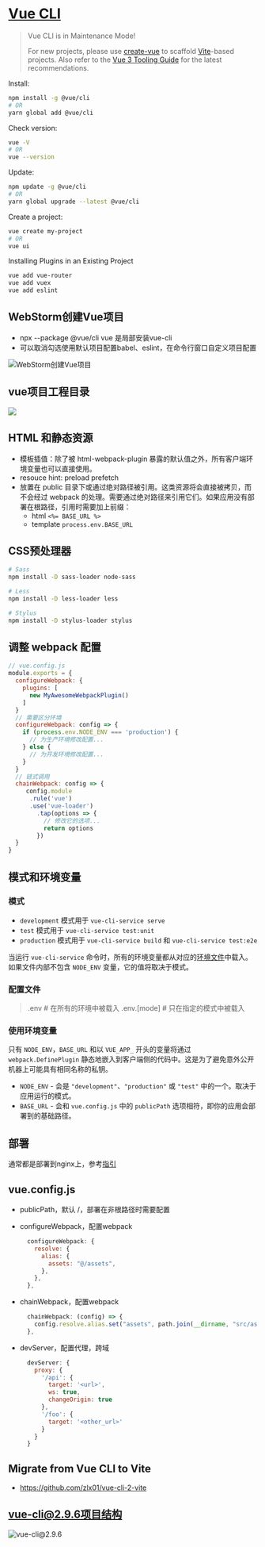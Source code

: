 # [Vue CLI](https://cli.vuejs.org/)

> Vue CLI is in Maintenance Mode!
>
> For new projects, please use [create-vue](https://github.com/vuejs/create-vue) to scaffold [Vite](https://vitejs.dev/)-based projects. Also refer to the [Vue 3 Tooling Guide](https://vuejs.org/guide/scaling-up/tooling.html) for the latest recommendations.

Install:

```sh
npm install -g @vue/cli
# OR
yarn global add @vue/cli
```

Check version:

```sh
vue -V
# OR
vue --version
```

Update:

```sh
npm update -g @vue/cli
# OR
yarn global upgrade --latest @vue/cli
```

Create a project:

```sh
vue create my-project
# OR
vue ui
```

Installing Plugins in an Existing Project

```sh
vue add vue-router
vue add vuex
vue add eslint
```

## WebStorm创建Vue项目

- npx --package @vue/cli vue 是局部安装vue-cli
- 可以取消勾选使用默认项目配置babel、eslint，在命令行窗口自定义项目配置

![WebStorm创建Vue项目](./assets/WebStorm创建Vue项目.png)

## vue项目工程目录

![](./assets/vue项目工程目录.jpg)


## HTML 和静态资源

* 模板插值：除了被 html-webpack-plugin 暴露的默认值之外，所有客户端环境变量也可以直接使用。
* resouce hint: preload  prefetch
* 放置在 public 目录下或通过绝对路径被引用。这类资源将会直接被拷贝，而不会经过 webpack 的处理。需要通过绝对路径来引用它们。如果应用没有部署在根路径，引用时需要加上前缀：
  * html  `<%= BASE_URL %>`
  * template  `process.env.BASE_URL`

## CSS预处理器

```bash
# Sass
npm install -D sass-loader node-sass

# Less
npm install -D less-loader less

# Stylus
npm install -D stylus-loader stylus
```

## 调整 webpack 配置

```js
// vue.config.js
module.exports = {
  configureWebpack: {
    plugins: [
      new MyAwesomeWebpackPlugin()
    ]
  }
  // 需要区分环境
  configureWebpack: config => {
    if (process.env.NODE_ENV === 'production') {
      // 为生产环境修改配置...
    } else {
      // 为开发环境修改配置...
    }
  }
  // 链式调用  
  chainWebpack: config => {
     config.module
      .rule('vue')
      .use('vue-loader')
        .tap(options => {
          // 修改它的选项...
          return options
        }) 
  }
}
```

## 模式和环境变量

### 模式

* `development` 模式用于 `vue-cli-service serve`
* `test` 模式用于 `vue-cli-service test:unit`
* `production` 模式用于 `vue-cli-service build` 和 `vue-cli-service test:e2e`

当运行 `vue-cli-service` 命令时，所有的环境变量都从对应的[环境文件](https://cli.vuejs.org/zh/guide/mode-and-env.html#环境变量)中载入。如果文件内部不包含 `NODE_ENV` 变量，它的值将取决于模式。

### 配置文件

> .env                # 在所有的环境中被载入
> .env.[mode]         # 只在指定的模式中被载入

### 使用环境变量

只有 `NODE_ENV`，`BASE_URL` 和以 `VUE_APP_` 开头的变量将通过 `webpack.DefinePlugin` 静态地嵌入到客户端侧的代码中。这是为了避免意外公开机器上可能具有相同名称的私钥。

* `NODE_ENV` - 会是 `"development"`、`"production"` 或 `"test"` 中的一个。取决于应用运行的模式。
* `BASE_URL` - 会和 `vue.config.js` 中的 `publicPath` 选项相符，即你的应用会部署到的基础路径。

## 部署

通常都是部署到nginx上，参考[指引](https://cli.vuejs.org/zh/guide/deployment.html#docker-nginx)

## vue.config.js

* publicPath，默认 /，部署在非根路径时需要配置

* configureWebpack，配置webpack

  ```js
    configureWebpack: {
      resolve: {
        alias: {
          assets: "@/assets",
        },
      },
    },
  ```

* chainWebpack，配置webpack

  ```js
    chainWebpack: (config) => {
      config.resolve.alias.set("assets", path.join(__dirname, "src/assets"));
    },
  ```

* devServer，配置代理，跨域

  ```js
    devServer: {
      proxy: {
        '/api': {
          target: '<url>',
          ws: true,
          changeOrigin: true
        },
        '/foo': {
          target: '<other_url>'
        }
      }
    }
  ```


## Migrate from Vue CLI to Vite

* https://github.com/zlx01/vue-cli-2-vite

## vue-cli@2.9.6项目结构

![vue-cli@2.9.6](./assets/vue-cli@2.9.6项目结构.png)
